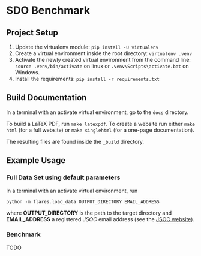 SDO Benchmark
=============

Project Setup
-------------

1. Update the virtualenv module: `pip install -U virtualenv`
2. Create a virtual environment inside the root directory:
`virtualenv .venv`
3. Activate the newly created virtual environment from the command line:
`source .venv/bin/activate` on linux
or `.venv\Scripts\activate.bat` on Windows.
4. Install the requirements: `pip install -r requirements.txt`


Build Documentation
-------------------
In a terminal with an activate virtual environment, go to the `docs` directory.

To build a LaTeX PDF, run `make latexpdf`. To create a website run either
`make html` (for a full website) or `make singlehtml` (for a one-page documentation).

The resulting files are found inside the `_build` directory.


Example Usage
-------------

### Full Data Set using default parameters
In a terminal with an activate virtual environment, run

`python -m flares.load_data OUTPUT_DIRECTORY EMAIL_ADDRESS`

where **OUTPUT_DIRECTORY** is the path to the target directory and **EMAIL_ADDRESS**
a registered *JSOC* email address
(see the [JSOC website](http://jsoc.stanford.edu/ajax/register_email.html)).

### Benchmark
TODO
